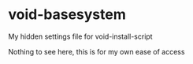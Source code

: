 # void-basesystem
My hidden settings file for void-install-script

Nothing to see here, this is for my own ease of access
